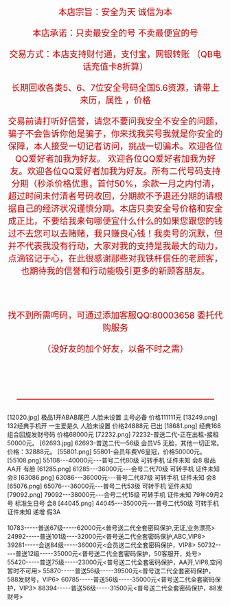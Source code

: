 <p style="color: rgb(192, 0, 0); font-size: 20px; text-align: center;">本店宗旨：安全为天 诚信为本</p>

<p style="color: rgb(192, 0, 0); font-size: 20px; text-align: center;">本店承诺：只卖最安全的号 不卖最便宜的号</p>

<p style="color: rgb(192, 0, 0); font-size: 20px; text-align: center;">交易方式：本店支持财付通，支付宝，网银转账 （QB电话充值卡8折算）</p>

<p style="color: rgb(192, 0, 0); font-size: 20px; text-align: center;">长期回收各类5、6、7位安全号码全国5.6资源，请带上来历，属性 ，价格</p>

<p style="color: rgb(192, 0, 0); font-size: 20px; text-align: center;">交易前请打听好信誉，请您不要问我安全不安全的问题，骗子不会告诉你他是骗子，你来找我买号我就是你安全的保障，本人接受一切记者访问，挑战一切骗术。欢迎各位QQ爱好者加我为好友。 欢迎各位QQ爱好者加我为好友。欢迎各位QQ爱好者加我为好友。所有二代号码支持分期（秒杀价格优惠，首付50%，余款一月之内付清，超过时间未付清者号码收回，分期款不予退还分期的请根据自己的经济状况谨慎分期。本店只卖安全号价格和安全成正比，不要给我来句哪便宜什么什么的如果您跟您的钱过不去您可以去赌赌，我只赚良心钱！我卖号的沉默，但并不代表我没有行动，大家对我的支持是我最大的动力，点滴铭记于心，在此很感谢那些对我铁杆信任的老顾客，也期待我的信誉和行动能吸引更多的新顾客朋友。</p>
<br /><br /><p style="color: rgb(192, 0, 0); font-size: 20px; text-align: center;">找不到所需呺码，可通过添加客服QQ:80003658 委托代购服务</p>
<p style="color: rgb(192, 0, 0); font-size: 20px; text-align: center;">（没好友的加个好友，以备不时之需）</p>
<br /><br /><br /><p style="color: rgb(192, 0, 0); font-size: 20px; text-align: center;">———————————————————————</p>
[12020.jpg]
极品1开ABAB尾巴 人脸未设置 主号必备 价格111111元
[13249.png]
132经典手机开 一生爱是久 人脸未设置 价格24888元 已出
[18681.png]
经典168组合回旋发财号码 价格68000元
[72232.png]
72232-普送二代-正在出租-接租50000元。
[62693.jpg]
62693-普送二代—56级 会员V5 无脸，其他一切正常。价格：32888元。
[55801.png]
55801-会员年费V6皇冠，价格50000元。
[55108.png]
55108---40000元---普号二代80级 可转手机 证件未知 会8 极品AA开 有脸
[61285.png]
61285---36000元---会号二代70级 可转手机 证件未知 会8 
[63086.png]
63086---36000元---普号二代87级 可转手机 证件未知 会8
[65076.png]
65076---36000元---普号二代53级 可转手机 证件未知
[79092.png]
79092---38000元---会号二代15级 可转手机 证件未知 79年09月2号 标准生日号 会8
[44045.png]
44045---35000元---普号二代50级 可转手机 证件未知 递增 假3A 
<br /><br />10783-----普送67级-----62000元<普号送二代全套密码保护,无证,业务漂亮>
24992-----普送101级----32000元<普号送二代全套密码保护,ABC,VIP8>
39281-----会送84级-----36000元<会员送二代全套密码保护，VIP8>
50732-----普送12级-----35000元<普号送二代全套密码保护，50客服开，处号>
55420-----普送75级-----23000元<普号送二代全套密码保护，AA开,VIP8,空间暂时不可用>
55870-----普送56级-----39500元<普号送二代全套密码保护，588发财号，VIP6>
60785-----普送56级-----35000元<普号送二代全套密码保护，VIP3>
88394-----普送56级-----31500元<普号送二代全套密码保护，88发财号>